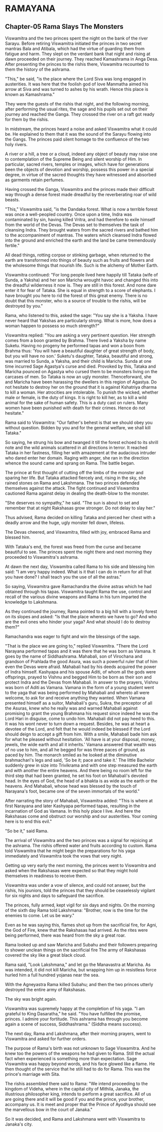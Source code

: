 # RAMAYANA
## Chapter-05 Rama Slays The Monsters

Viswamitra and the two princes spent the night on the bank of the river Sarayu. Before retiring Viswamitra initiated the princes in two secret mantras Bala and Atibala, which had the virtue of guarding them from fatigue and harm. They slept on the verdant bank that night and rising at dawn proceeded on their journey. They reached Kamashrama in Anga Desa. After presenting the princes to the rishis there, Viswamitra recounted to them the history of the ashrama.

"This," be said, "is the place where the Lord Siva was long engaged in austerities. It was here that the foolish god of love Manmatha aimed his arrow at Siva and was turned to ashes by his wrath. Hence this place is known as Kamashrama."

They were the guests of the rishis that night, and the following morning, after performing the usual rites, the sage and his pupils set out on their journey and reached the Ganga. They crossed the river on a raft got ready for them by the rishis.

In midstream, the princes heard a noise and asked Viswamitra what it could be. He explained to them that it was the sound of the Sarayu flowing into the Gangs. The princes paid silent homage to the confluence of the two holy rivers.

A river or a hill, a tree or a cloud, indeed any object of beauty may raise one to contemplation of the Supreme Being and silent worship of Him. In particular, sacred rivers, temples or images, which have for generations been the objects of devotion and worship, possess this power in a special degree, in virtue of the sacred thoughts they have witnessed and absorbed as garments retain perfumes.

Having crossed the Ganga, Viswamitra and the princes made their difficult way through a dense forest made dreadful by the reverberating roar of wild beasts.

"This," Viswamitra said, "is the Dandaka forest. What is now a terrible forest was once a well-peopled country. Once upon a time, Indra was contaminated by sin, having killed Vritra, and had therefore to exile himself from the world of the Devas. The Devas set to themselves the task of cleansing Indra. They brought waters from the sacred rivers and bathed him to the accompaniment of mantras. The waters which cleansed Indra flowed into the ground and enriched the earth and the land be came tremendously fertile."

All dead things, rotting corpse or stinking garbage, when returned to the earth are transformed into things of beauty such as fruits and flowers and the wholesome things that nourish life. Such is the alchemy of Mother Earth.

Viswamitra continued: "For long people lived here happily till Tataka (wife of Sunda, a Yaksha) and her son Maricha wrought havoc and changed this into the dreadful wilderness it now is. They are still in this forest. And none dare enter it for fear of Tataka. She is equal in strength to a score of elephants. I have brought you here to rid the forest of this great enemy. There is no doubt that this monster, who is a source of trouble to the rishis, will be destroyed by you."

Rama, who listened to this, asked the sage: "You say she is a Yaksha. I have never heard that Yakshas are particularly strong. What is more, how does a woman happen to possess so much strength?"

Viswamitra replied: "You are asking a very pertinent question. Her strength comes from a boon granted by Brahma. There lived a Yaksha by name Suketu. Having no progeny he performed tapas and won a boon from Brahma thus: 'You will have a beautiful daughter of great strength of body, but you will have no son.' Suketu's daughter, Tataka, beautiful and strong, was married to Sunda, a Yaksha, and their child is Maricha. Sunda at one time incurred Sage Agastya's curse and died. Provoked by this, Tataka and Maricha pounced on Agastya who cursed them to be monsters living on the carcases of men. So Tataka is now an ugly monster. Thenceforward, she and Maricha have been harassing the dwellers in this region of Agastya. Do not hesitate to destroy her on the ground that it is against Kshatriya dharma to kill a woman. Her atrocities are intolerable. To punish the wicked, whether male or female, is the duty of kings. It is right to kill her, as to kill a wild animal for the sake of human safety. This is a duty cast on rulers. Many women have been punished with death for their crimes. Hence do not hesitate."

Rama said to Viswamitra: "Our father's behest is that we should obey you without question. Bidden by you and for the general welfare, we shall kill Tataka."

So saying, he strung his bow and twanged it till the forest echoed to its shrill note and the wild animals scattered in all directions in terror. It reached Tataka in her fastness, filling her with amazement at the audacious intruder who dared enter her domain. Raging with anger, she ran in the direction whence the sound came and sprang on Rama. The battle began.

The prince at first thought of cutting off the limbs of the monster and sparing her life. But Tataka attacked fiercely and, rising in the sky, she rained stones on Rama and Lakshmana. The two princes defended themselves against the attack. The fight continued and Viswamitra cautioned Rama against delay in dealing the death-blow to the monster.

"She deserves no sympathy," he said. "The sun is about to set and remember that at night Rakshasas grow stronger. Do not delay to slay her."

Thus advised, Rama decided on killing Tataka and pierced her chest with a deadly arrow and the huge, ugly monster fell down, lifeless.

The Devas cheered, and Viswamitra, filled with joy, embraced Rama and blessed him.

With Tataka's end, the forest was freed from the curse and became beautiful to see. The princes spent the night there and next morning they proceeded to Viswamitra's ashrama.

At dawn the next day, Viswamitra called Rama to his side and blessing him said: "I am very happy indeed. What is it that I can do in return for all that you have done? I shall teach you the use of all the astras."

So saying, Viswamitra gave Ramachandra the divine astras which he had obtained through his tapas. Viswamitra taught Rama the use, control and recall of the various divine weapons and Rama in his turn imparted the knowledge to Lakshmana.

As they continued the journey, Rama pointed to a big hill with a lovely forest on its slopes and asked: "Is that the place whereto we have to go? And who are the evil ones who hinder your yaga? And what should I do to destroy them?"

Ramachandra was eager to fight and win the blessings of the sage.

"That is the place we are going to," replied Viswamitra. "There the Lord Narayana performed tapas and it was there that he was born as Vamana. It goes by the name of Siddhashrama. Mahabali, son of Virochana and grandson of Prahlada the good Asura, was such a powerful ruler that of him even the Devas were afraid. Mahabali had by his deeds acquired the power of Indra himself. Kashyapa and his spouse Aditi, of whom all the gods were offsprings, prayed to Vishnu and begged Him to be born as their son and protect Indra and the Devas from Mahabali. In answer to the prayers, Vishnu was born of Aditi as Vamana. Vamana in the form of a young student went to the yaga that was being performed by Mahabali and whereto all were welcome, to ask for and receive anything they wanted. When Vamana presented himself as a suitor, Mahabali's guru, Sukra, the preceptor of all the Asuras, knew who he really was and warned Mahabali against promising to grant the young Brahmana his request since indeed he was the Lord Hari in disguise, come to undo him. Mahabali did not pay heed to this. It was his wont never to turn down a request. Besides, he was at heart a devotee of the Lord, and felt that he would indeed be blessed if the Lord should deign to accept a gift from him. With a smile, Mahabali bade him ask for what he pleased without hesitation. 'All have is at your disposal, money, jewels, the wide
earth and all it inherits.' Vamana answered that wealth was of no use to him, and all he begged for was three paces of ground, as paced by him. The monarch smiled as he looked at the diminutive brahmachari's legs and said, 'So be it; pace and take it.' The little Bachelor suddenly grew in size into Trivikrama and with one step measured the earth and with another the entire heavens. And there being no room left for the third step that had been granted, he set his foot on Mahabali's devoted head. In the eyes of God, the head of a bhakta is as wide as the earth or the heavens. And Mahabali, whose head was blessed by the touch of Narayana's foot, became one of the seven immortals of the world."

After narrating the story of Mahabali, Viswamitra added: "This is where at first Narayana and later Kashyapa performed tapas, resulting in the incarnation of God as Vamana. In this holy place I live. And here the Rakshasas come and obstruct our worship and our austerities. Your coming here is to end this evil."

"So be it," said Rama.

The arrival of Viswamitra and the two princes was a signal for rejoicing at the ashrama. The rishis offered water and fruits according to custom. Rama told Viswamitra that he might begin the preparations for his yaga immediately and Viswamitra took the vows that very night.

Getting up very early the next morning, the princes went to Viswamitra and asked when the Rakshasas were expected so that they might hold themselves in readiness to receive them.

Viswamitra was under a vow of silence, and could not answer, but the rishis, his jouniors, told the princes that they should be ceaselessly vigilant for six nights and days to safeguard the sacrifice.

The princes, fully armed, kept vigil for six days and nights. On the morning of the sixth day Rama told Lakshmana: "Brother, now is the time for the enemies to come. Let us be wary."

Even as he was saying this, flames shot up from the sacrificial fire, for Agni, the God of Fire, knew that the Rakshasas had arrived. As the rites were being performed, there was heard from the sky a great roar.

Rama looked up and saw Maricha and Subahu and their followers preparing to shower unclean things on the sacrificial fire The army of Rakshasas covered the sky like a great black cloud.

Rama said, "Look Lakshmana," and let go the Manavastra at Maricha. As was intended, it did not kill Maricha, but wrapping him up in resistless force hurled him a full hundred yojanas near the sea.

With the Agneyastra Rama killed Subahu; and then the two princes utterly destroyed the entire army of Rakshasas.

The sky was bright again.

Viswamitra was supremely happy at the completion of his yaga. "I am grateful to King Dasaratha," he said. "You have fulfilled the promise, princes. I admire your fortitude. This ashrama has through you become again a scene of success, Siddhashrama." (Siddha means success).

The next day, Rama and Lakshmana, after their morning prayers, went to Viswamitra and asked for further orders.

The purpose of Rama's birth was not unknown to Sage Viswamitra. And he knew too the powers of the weapons he had given to Rama. Still the actual fact when experienced is something more than expectation. Sage Viswamitra was happy beyond words, and his face glowed like a flame. He then thought of the service that he still had to do for Rama. This was the prince's marriage with Sita.

The rishis assembled there said to Rama: "We intend proceeding to the kingdom of Videha, where in the capital city of Mithila, Janaka, the illustrious philosopher king, intends to perform a great sacrifice. All of us are going there and it will be good if you and the prince, your brother, accompany us. It is meet and proper that the Prince of Ayodhya should see the marvellous bow in the court of Janaka."

So it was decided, and Rama and Lakshmana went with Viswamitra to Janaka's city.